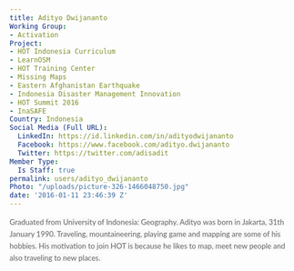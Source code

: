 ```yaml
---
title: Adityo Dwijananto
Working Group:
- Activation
Project:
- HOT Indonesia Curriculum
- LearnOSM
- HOT Training Center
- Missing Maps
- Eastern Afghanistan Earthquake
- Indonesia Disaster Management Innovation
- HOT Summit 2016
- InaSAFE
Country: Indonesia
Social Media (Full URL):
  LinkedIn: https://id.linkedin.com/in/adityodwijananto
  Facebook: https://www.facebook.com/adityo.dwijananto
  Twitter: https://twitter.com/adisadit
Member Type:
  Is Staff: true
permalink: users/adityo_dwijananto
Photo: "/uploads/picture-326-1466048750.jpg"
date: '2016-01-11 23:46:39 Z'
---
```

<p><span style="color: #626262; font-family: Lato, Arial, Tahoma, sans-serif; font-size: 13px; font-style: normal; font-variant: normal; font-weight: normal; line-height: 21px; background-color: #f9f9f9;">Graduated from University of Indonesia: Geography. Adityo was born in Jakarta, 31th January 1990. Traveling, mountaineering, playing game and mapping are some of his hobbies. His motivation to join HOT is because he likes to map, meet new people and also traveling to new places.&nbsp;</span></p>
